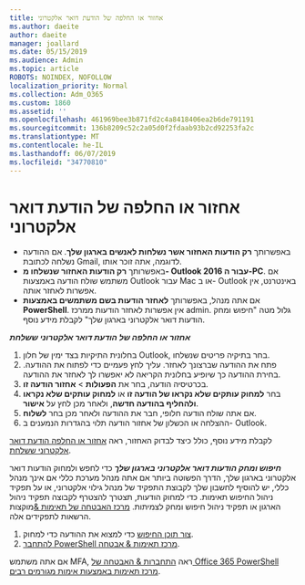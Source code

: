 ```yaml
---
title: אחזור או החלפה של הודעת דואר אלקטרוני
ms.author: daeite
author: daeite
manager: joallard
ms.date: 05/15/2019
ms.audience: Admin
ms.topic: article
ROBOTS: NOINDEX, NOFOLLOW
localization_priority: Normal
ms.collection: Adm_O365
ms.custom: 1860
ms.assetid: ''
ms.openlocfilehash: 461969bee3b871fd2c4a8418406ea2b6de791191
ms.sourcegitcommit: 136b8209c52c2a05d0f2fdaab93b2cd92253fa2c
ms.translationtype: MT
ms.contentlocale: he-IL
ms.lasthandoff: 06/07/2019
ms.locfileid: "34770810"
---
```

# <a name="recall-or-replace-an-email-message"></a>אחזור או החלפה של הודעת דואר אלקטרוני

- באפשרותך **רק הודעות האחזור אשר נשלחות לאנשים בארגון שלך**. אם ההודעה נשלחה לכתובת Gmail, לדוגמה, אתה זוכר אותו.
- באפשרותך **רק הודעות האחזור שנשלחו מ- Outlook 2016 עבור ה-PC**. אם משתמש שולח הודעה באמצעות Outlook עבור Mac או ב- Outlook באינטרנט, אין אפשרות לאחזר אותה.
- אם אתה מנהל, באפשרותך **לאחזר הודעות בשם משתמשים באמצעות PowerShell**. אין אפשרות לאחזר הודעות ממרכז admin. גלול מטה "חיפוש ומחק הודעות דואר אלקטרוני בארגון שלך" לקבלת מידע נוסף.

***אחזור או החלפה של הודעת דואר אלקטרוני ששלחת***
1. בחלונית התיקיות בצד ימין של חלון Outlook, בחר בתיקיה פריטים שנשלחו.
2. פתח את ההודעה שברצונך לאחזר. עליך לחץ פעמיים כדי לפתוח את ההודעה. בחירת ההודעה כך שיופיע בחלונית הקריאה לא יאפשרו לך לאחזר את ההודעה.
3. בכרטיסיה הודעה, בחר את **הפעולות** > **אחזור הודעה זו**.
4. בחר **למחוק עותקים שלא נקראו של הודעה זו** או **למחוק עותקים שלא נקראו ולהחליף בהודעה חדשה**, ולאחר מכן לחץ על **אישור**.
5. אם אתה שולח הודעה חלופי, חבר את ההודעה ולאחר מכן בחר **לשלוח**.
6. ההצלחה או הכשלון של אחזור הודעה תלוי בהגדרות הנמענים ב- Outlook. 

לקבלת מידע נוסף, כולל כיצד לבדוק האחזור, ראה [אחזור או החלפה הודעת דואר אלקטרוני ששלחת](https://support.office.com/article/35027f88-d655-4554-b4f8-6c0729a723a0).

***חיפוש ומחק הודעות דואר אלקטרוני בארגון שלך*** כדי לחפש ולמחוק הודעות דואר אלקטרוני בארגון שלך, הדרך הפשוטה ביותר אם אתה מנהל מערכת כללי אם אינך מנהל כללי, יש להוסיף לחשבון שלך לקבוצת התפקיד של מנהל גילוי אלקטרוני, או על תפקיד ניהול החיפוש תאימות. כדי למחוק הודעות, תצטרך להצטרף לקבוצה תפקיד ניהול הארגון או תפקיד ניהול חיפוש ומחק לצמיתות. [מרכז האבטחה של תאימות &](https://protection.office.com/)מוקצות הרשאות לתפקידים אלה.

1. [צור תוכן החיפוש](https://docs.microsoft.com/office365/securitycompliance/content-search) כדי למצוא את ההודעה כדי למחוק.
2. [להתחבר PowerShell מרכז תאימות & אבטחה](https://docs.microsoft.com/powershell/exchange/office-365-scc/connect-to-scc-powershell/connect-to-scc-powershell?view=exchange-ps). 

אם אתה משתמש MFA, ראה [התחברות & האבטחה של Office 365 PowerShell מרכז תאימות באמצעות אימות מגורמים רבים](https://docs.microsoft.com/powershell/exchange/office-365-scc/connect-to-scc-powershell/mfa-connect-to-scc-powershell?view=exchange-ps). 
